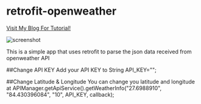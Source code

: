 # retrofit-openweather
[Visit My Blog For Tutorial!](http://wwww.shrestharohit.com.np/blog/retrofit-openweather-api-android/)

![screenshot](https://github.com/rohitsthaa/retrofit-openweather/blob/master/device-2015-10-25-025059.png)


This is a simple app that uses retrofit to parse the json data received from openweather API 

##Change API KEY 
Add your API KEY to String API_KEY="";

##Change Latitude & Longitude
You can change  you latitude and longitude at 
 APIManager.getApiService().getWeatherInfo("27.6988910",
                        "84.430396084",
                        "10",
                        API_KEY,
                        callback);
